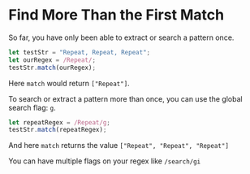 # Find More Than the First Match
So far, you have only been able to extract or search a pattern once.
```javascript
let testStr = "Repeat, Repeat, Repeat";
let ourRegex = /Repeat/;
testStr.match(ourRegex);
```
Here ```match``` would return ```["Repeat"]```.

To search or extract a pattern more than once, you can use the global search flag: ```g```.
```javascript
let repeatRegex = /Repeat/g;
testStr.match(repeatRegex);
```
And here ```match``` returns the value ```["Repeat", "Repeat", "Repeat"]```

You can have multiple flags on your regex like ```/search/gi```

